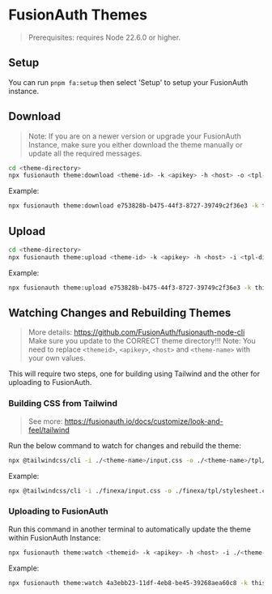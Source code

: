 # FusionAuth Themes

> Prerequisites: requires Node 22.6.0 or higher.

## Setup

You can run `pnpm fa:setup` then select 'Setup' to setup your FusionAuth instance.

## Download

<!-- TODO: Download by looking at selected theme folder inside of setup file. -->
> Note: If you are on a newer version or upgrade your FusionAuth Instance, make sure you either download the theme manually or update all the required messages.

```sh
cd <theme-directory>
npx fusionauth theme:download <theme-id> -k <apikey> -h <host> -o <tpl-directory>
```

Example:
```sh
npx fusionauth theme:download e753828b-b475-44f3-8727-39749c2f36e3 -k this_really_should_be_a_long_random_alphanumeric_value_but_this_still_works -h http://localhost:9011 -o ./iron-pixel/tpl
```

## Upload

<!-- TODO: Upload by looking at selected theme folder. -->

```sh
cd <theme-directory>
npx fusionauth theme:upload <theme-id> -k <apikey> -h <host> -i <tpl-directory>
```

Example:
```sh
npx fusionauth theme:upload e753828b-b475-44f3-8727-39749c2f36e3 -k this_really_should_be_a_long_random_alphanumeric_value_but_this_still_works -h http://localhost:9011 -i ./iron-pixel/tpl
```

## Watching Changes and Rebuilding Themes

> More details: https://github.com/FusionAuth/fusionauth-node-cli
> Make sure you update to the CORRECT theme directory!!!
> Note: You need to replace `<themeid>`, `<apikey>`, `<host>` and `<theme-name>` with your own values.

This will require two steps, one for building using Tailwind and the other for uploading to FusionAuth.

### Building CSS from Tailwind
> See more: https://fusionauth.io/docs/customize/look-and-feel/tailwind

Run the below command to watch for changes and rebuild the theme: 
```sh
npx @tailwindcss/cli -i ./<theme-name>/input.css -o ./<theme-name>/tpl/stylesheet.css --watch
```

Example:
```sh
npx @tailwindcss/cli -i ./finexa/input.css -o ./finexa/tpl/stylesheet.css --watch
```

### Uploading to FusionAuth

Run this command in another terminal to automatically update the theme within FusionAuth Instance:
```sh
npx fusionauth theme:watch <themeid> -k <apikey> -h <host> -i ./<theme-name>/tpl/
```

Example:
```sh
npx fusionauth theme:watch 4a3ebb23-11df-4eb8-be45-39268aea60c8 -k this_really_should_be_a_long_random_alphanumeric_value_but_this_still_works -h http://localhost:9011 -i ./finexa/tpl/
```
